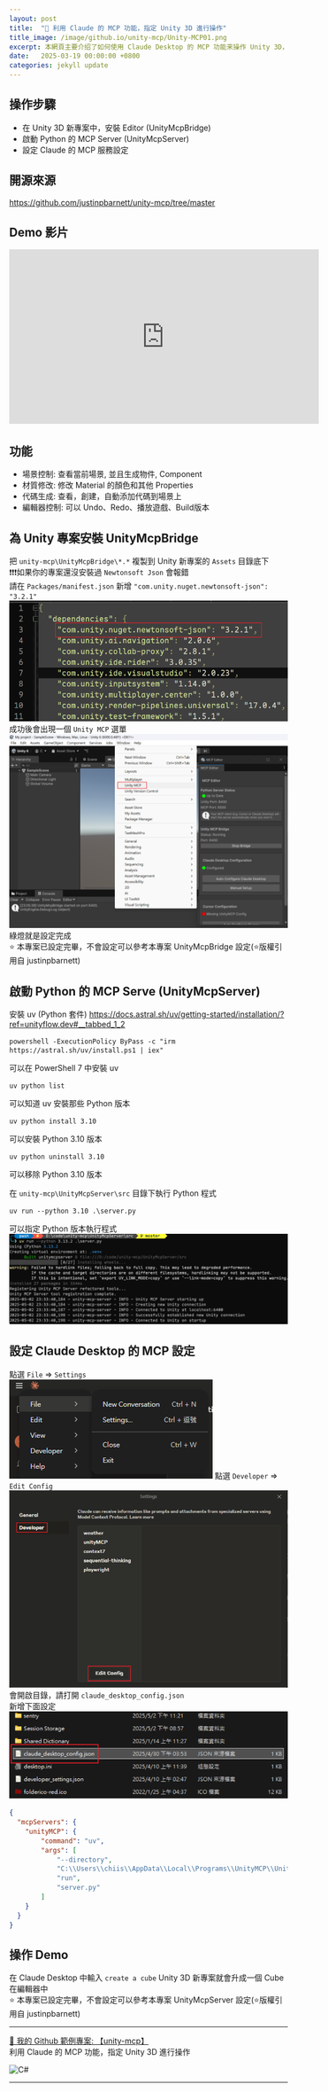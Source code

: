 ```yaml
---
layout: post
title:  "🔗 利用 Claude 的 MCP 功能，指定 Unity 3D 進行操作"
title_image: /image/github.io/unity-mcp/Unity-MCP01.png
excerpt: 本網頁主要介绍了如何使用 Claude Desktop 的 MCP 功能来操作 Unity 3D，以及如何安装和配置 UnityMcpBridge 和 UnityMcpServer。
date:   2025-03-19 00:00:00 +0800
categories: jekyll update
---
```


## 操作步驟
- 在 Unity 3D 新專案中，安裝 Editor (UnityMcpBridge)  
- 啟動 Python 的 MCP Server (UnityMcpServer)  
- 設定 Claude 的 MCP 服務設定  
## 開源來源
https://github.com/justinpbarnett/unity-mcp/tree/master

## Demo 影片
<iframe width="560" height="315" src="https://www.youtube.com/embed/Wr2QiA7FqcE" frameborder="0" allowfullscreen></iframe>

## 功能
- 場景控制: 查看當前場景, 並且生成物件, Component
- 材質修改: 修改 Material 的顏色和其他 Properties
- 代碼生成: 查看，創建，自動添加代碼到場景上
- 編輯器控制: 可以 Undo、Redo、播放遊戲、Build版本

## 為 Unity 專案安裝 UnityMcpBridge
把 `unity-mcp\UnityMcpBridge\*.*` 複製到 Unity 新專案的 `Assets` 目錄底下  
❗❗❗如果你的專案還沒安裝過 `Newtonsoft Json` 會報錯  
請在 `Packages/manifest.json` 新增 `"com.unity.nuget.newtonsoft-json": "3.2.1"`  
![newtonsoft-json](/image/github.io/unity-mcp/Unity-MCP02.png)
成功後會出現一個 `Unity MCP` 選單
![Unity MCP](/image/github.io/unity-mcp/Unity-MCP01.png)
綠燈就是設定完成  
⭐ 本專案已設定完畢，不會設定可以參考本專案 UnityMcpBridge 設定(⭐版權引用自 justinpbarnett)

## 啟動 Python 的 MCP Serve (UnityMcpServer)
安裝 uv (Python 套件) https://docs.astral.sh/uv/getting-started/installation/?ref=unityflow.dev#__tabbed_1_2
```shell
powershell -ExecutionPolicy ByPass -c "irm https://astral.sh/uv/install.ps1 | iex"
```
可以在 PowerShell 7 中安裝 uv  
```
uv python list
```
可以知道 uv 安裝那些 Python 版本  
```
uv python install 3.10
```
可以安裝 Python 3.10 版本  
```
uv python uninstall 3.10
```
可以移除 Python 3.10 版本  

在 `unity-mcp\UnityMcpServer\src` 目錄下執行 Python 程式  
```
uv run --python 3.10 .\server.py
```
可以指定 Python 版本執行程式  
![指定 Python 版本執行程式](/image/github.io/unity-mcp/unity-MCP06.png)

## 設定 Claude Desktop 的 MCP 設定
點選 `File` => `Settings`  
![Settings](/image/github.io/unity-mcp/unity-MCP03.png)
點選 `Developer` => `Edit Config`  
![Edit Config](/image/github.io/unity-mcp/unity-MCP04.png)
會開啟目錄，請打開 `claude_desktop_config.json`  
新增下面設定  
![claude_desktop_config.json](/image/github.io/unity-mcp/unity-MCP05.png)
```json
{
  "mcpServers": {
    "unityMCP": {
        "command": "uv",
        "args": [
            "--directory",
            "C:\\Users\\chiis\\AppData\\Local\\Programs\\UnityMCP\\UnityMcpServer\\src",
            "run",
            "server.py"
        ]
    }
  }
}
```

## 操作 Demo
在 Claude Desktop 中輸入 `create a cube` Unity 3D 新專案就會升成一個 Cube 在編輯器中  
⭐ 本專案已設定完畢，不會設定可以參考本專案 UnityMcpServer 設定(⭐版權引用自 justinpbarnett)

---

[🔗 我的 Github 範例專案: 【unity-mcp】](https://github.com/chiisen/unity-mcp)  
利用 Claude 的 MCP 功能，指定 Unity 3D 進行操作  
<!-- Icon 圖片網址可以參考: https://github.com/Ileriayo/markdown-badges -->
![C#](https://img.shields.io/badge/c%23-%23239120.svg?style=for-the-badge&logo=csharp&logoColor=white)   

---
